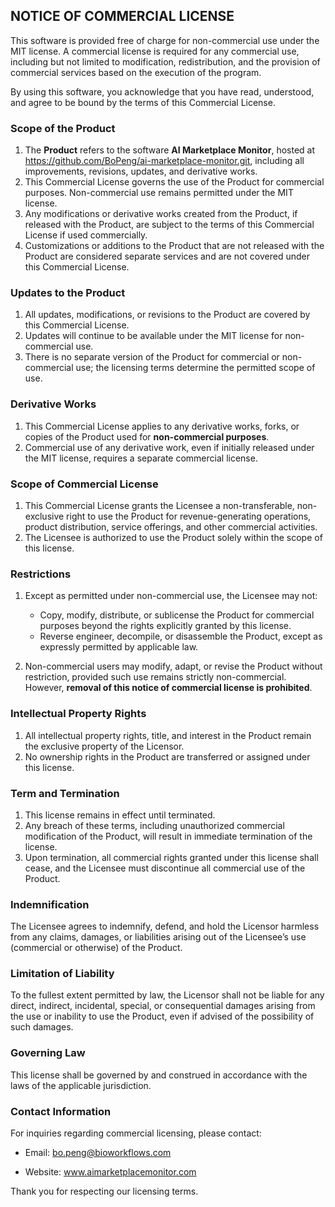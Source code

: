 ## NOTICE OF COMMERCIAL LICENSE

This software is provided free of charge for non-commercial use under the MIT license. A commercial license is required for any commercial use, including but not limited to modification, redistribution, and the provision of commercial services based on the execution of the program.

By using this software, you acknowledge that you have read, understood, and agree to be bound by the terms of this Commercial License.

### Scope of the Product

1. The **Product** refers to the software **AI Marketplace Monitor**, hosted at https://github.com/BoPeng/ai-marketplace-monitor.git, including all improvements, revisions, updates, and derivative works.
2. This Commercial License governs the use of the Product for commercial purposes. Non-commercial use remains permitted under the MIT license.
3. Any modifications or derivative works created from the Product, if released with the Product, are subject to the terms of this Commercial License if used commercially.
4. Customizations or additions to the Product that are not released with the Product are considered separate services and are not covered under this Commercial License.

### Updates to the Product

1. All updates, modifications, or revisions to the Product are covered by this Commercial License.
2. Updates will continue to be available under the MIT license for non-commercial use.
3. There is no separate version of the Product for commercial or non-commercial use; the licensing terms determine the permitted scope of use.

### Derivative Works

1. This Commercial License applies to any derivative works, forks, or copies of the Product used for **non-commercial purposes**.
2. Commercial use of any derivative work, even if initially released under the MIT license, requires a separate commercial license.

### Scope of Commercial License

1. This Commercial License grants the Licensee a non-transferable, non-exclusive right to use the Product for revenue-generating operations, product distribution, service offerings, and other commercial activities.
2. The Licensee is authorized to use the Product solely within the scope of this license.

### Restrictions

1. Except as permitted under non-commercial use, the Licensee may not:

   - Copy, modify, distribute, or sublicense the Product for commercial purposes beyond the rights explicitly granted by this license.
   - Reverse engineer, decompile, or disassemble the Product, except as expressly permitted by applicable law.

2. Non-commercial users may modify, adapt, or revise the Product without restriction, provided such use remains strictly non-commercial. However, **removal of this notice of commercial license is prohibited**.

### Intellectual Property Rights

1. All intellectual property rights, title, and interest in the Product remain the exclusive property of the Licensor.
2. No ownership rights in the Product are transferred or assigned under this license.

### Term and Termination

1. This license remains in effect until terminated.
2. Any breach of these terms, including unauthorized commercial modification of the Product, will result in immediate termination of the license.
3. Upon termination, all commercial rights granted under this license shall cease, and the Licensee must discontinue all commercial use of the Product.

### Indemnification

The Licensee agrees to indemnify, defend, and hold the Licensor harmless from any claims, damages, or liabilities arising out of the Licensee’s use (commercial or otherwise) of the Product.

### Limitation of Liability

To the fullest extent permitted by law, the Licensor shall not be liable for any direct, indirect, incidental, special, or consequential damages arising from the use or inability to use the Product, even if advised of the possibility of such damages.

### Governing Law

This license shall be governed by and construed in accordance with the laws of the applicable jurisdiction.

### Contact Information

For inquiries regarding commercial licensing, please contact:

- Email: bo.peng@bioworkflows.com

- Website: www.aimarketplacemonitor.com

Thank you for respecting our licensing terms.
